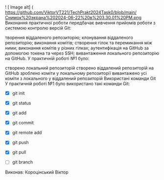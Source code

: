 ! [ Image alt] ( https://github.com/ViktorVT221/TechPrakt2024Task0/blob/main/Снимок%20экрана%202024-06-22%20в%203.30.01%20PM.png
Виконання практичної роботи передбачає вивчення прийомів роботи з системою контролю версій Git:

творення віддаленого репозиторію;
клонування віддаленого репозиторію;
виконання комітів;
створення гілок та перемикання між ними;
виконання комітів у різних гілках;
аутентифікація на GitHub за допомогою токена та через SSH;
вивантаження локального репозиторію на GitHub.
У практичній роботі №1 було:

створено локальний репозиторій
створено віддалений репозиторій на GitHub
зроблено коміти у локальному репозиторії
вивантажено усі коміти з локального у віддалений репозиторій
Використані команди Git
У практичній роботі №1 було використано такі команди Git:

-[x] git init

-[x] git status

-[x] git add

-[x] git commit

-[x] git remote add

-[x] git push

-[x] git pull

-[ ] git branch

Виконав: Короцінський Віктор 
